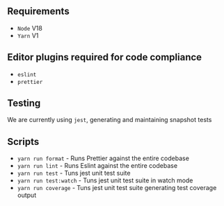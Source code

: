 ## Requirements

- `Node` V18
- `Yarn` V1

## Editor plugins required for code compliance

- `eslint`
- `prettier`

## Testing

We are currently using `jest`, generating and maintaining snapshot tests

## Scripts

- `yarn run format` - Runs Prettier against the entire codebase
- `yarn run lint` - Runs Eslint against the entire codebase
- `yarn run test` - Tuns jest unit test suite
- `yarn run test:watch` - Tuns jest unit test suite in watch mode
- `yarn run coverage` - Tuns jest unit test suite generating test coverage output
